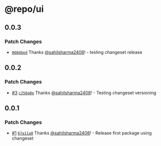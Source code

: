 # @repo/ui

## 0.0.3

### Patch Changes

- [`0604bed`](https://github.com/sahilsharma2408/changeset-demo/commit/0604bede6aefdea7e10a8e1bbcb9b59dbdcff262) Thanks [@sahilsharma2408](https://github.com/sahilsharma2408)! - testing changeset release

## 0.0.2

### Patch Changes

- [#3](https://github.com/sahilsharma2408/changeset-demo/pull/3) [`c250a0e`](https://github.com/sahilsharma2408/changeset-demo/commit/c250a0eac4126d1ac60727ee3d592fbd43f44c7b) Thanks [@sahilsharma2408](https://github.com/sahilsharma2408)! - Testing changeset versioning

## 0.0.1

### Patch Changes

- [#1](https://github.com/sahilsharma2408/changeset-demo/pull/1) [`67a11a0`](https://github.com/sahilsharma2408/changeset-demo/commit/67a11a0fce3a7d1baaa090d6d103610e82921ae1) Thanks [@sahilsharma2408](https://github.com/sahilsharma2408)! - Release first package using changeset
